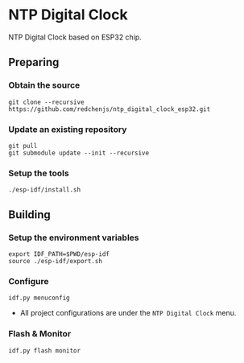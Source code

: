 NTP Digital Clock
=================

NTP Digital Clock based on ESP32 chip.

## Preparing

### Obtain the source

```
git clone --recursive https://github.com/redchenjs/ntp_digital_clock_esp32.git
```

### Update an existing repository

```
git pull
git submodule update --init --recursive
```

### Setup the tools

```
./esp-idf/install.sh
```

## Building

### Setup the environment variables

```
export IDF_PATH=$PWD/esp-idf
source ./esp-idf/export.sh
```

### Configure

```
idf.py menuconfig
```

* All project configurations are under the `NTP Digital Clock` menu.

### Flash & Monitor

```
idf.py flash monitor
```
